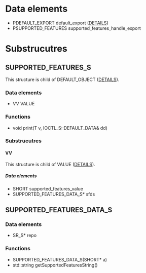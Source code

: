 # Data elements
* PDEFAULT_EXPORT default_export ([DETAILS](DEFAULT_EXPORT.md))
* PSUPPORTED_FEATURES supported_features_handle_export


# Substrucutres

## SUPPORTED_FEATURES_S
This structure is child of DEFAULT_OBJECT ([DETAILS](DEFAULT_OBJECT.md)).
### Data elements
* VV VALUE

### Functions
* void print(T v, IOCTL_S::DEFAULT_DATA& dd)

### Substrucutres
#### VV
This structure is child of VALUE ([DETAILS](VALUE.md)).
##### Data elements
* SHORT supported_features_value
* SUPPORTED_FEATURES_DATA_S* sfds


## SUPPORTED_FEATURES_DATA_S
### Data elements
* SR_S* repo

### Functions
* SUPPORTED_FEATURES_DATA_S(SHORT* a)
* std::string getSupportedFeaturesString()